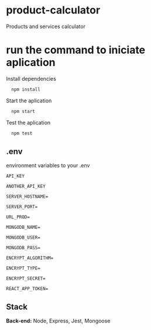 # product-calculator
Products and services calculator

# run the command to iniciate aplication

Install dependencies
```bash
  npm install
```

Start the aplication
```bash
  npm start
```

Test the aplication
```bash
  npm test
```

## .env 

environment variables to your .env

`API_KEY`

`ANOTHER_API_KEY`

`SERVER_HOSTNAME=`

`SERVER_PORT=`

`URL_PROD=`

`MONGODB_NAME=`

`MONGODB_USER=`

`MONGODB_PASS=`

`ENCRYPT_ALGORITHM=`

`ENCRYPT_TYPE=`

`ENCRYPT_SECRET=`

`REACT_APP_TOKEN=`


## Stack

**Back-end:** Node, Express, Jest, Mongoose
